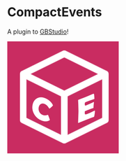 # CompactEvents
A plugin to [GBStudio](https://www.gbstudio.dev/)!

![Icon for Compact Events](./CompactEvents_Icon.png)
